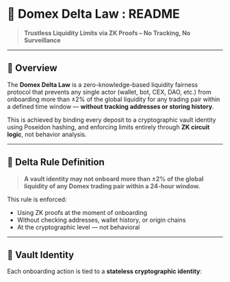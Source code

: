 # 🧮 Domex Delta Law : README

> **Trustless Liquidity Limits via ZK Proofs – No Tracking, No Surveillance**

---

## 🧭 Overview

The **Domex Delta Law** is a zero-knowledge-based liquidity fairness protocol that prevents any single actor (wallet, bot, CEX, DAO, etc.) from onboarding more than ±2% of the global liquidity for any trading pair within a defined time window — **without tracking addresses or storing history**.

This is achieved by binding every deposit to a cryptographic vault identity using Poseidon hashing, and enforcing limits entirely through **ZK circuit logic**, not behavior analysis.

---

## 📜 Delta Rule Definition

> **A vault identity may not onboard more than ±2% of the global liquidity of any Domex trading pair within a 24-hour window.**

This rule is enforced:
- Using ZK proofs at the moment of onboarding
- Without checking addresses, wallet history, or origin chains
- At the cryptographic level — not behavioral

---

## 🔐 Vault Identity

Each onboarding action is tied to a **stateless cryptographic identity**:
